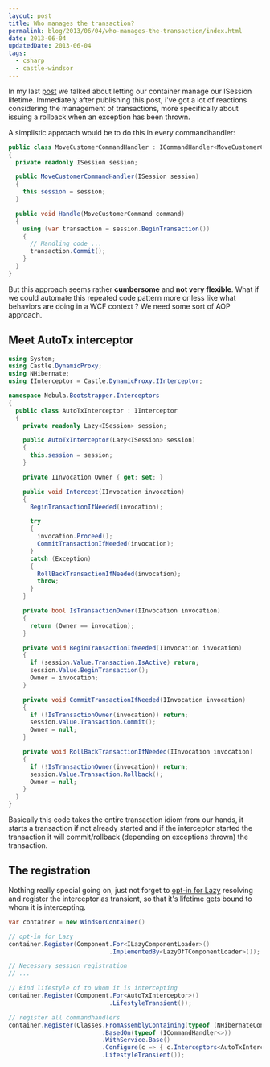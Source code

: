 ```yaml
---
layout: post
title: Who manages the transaction?
permalink: blog/2013/06/04/who-manages-the-transaction/index.html
date: 2013-06-04
updatedDate: 2013-06-04
tags:
  - csharp
  - castle-windsor
---
```


In my last [post](/blog/2013/05/24/use-your-container-to-manage-session-lifetime) we talked about letting our container manage our ISession lifetime. Immediately after publishing this post, i've got a lot of reactions considering the management of transactions, more specifically about issuing a rollback when an exception has been thrown.

A simplistic approach would be to do this in every commandhandler:

```csharp
public class MoveCustomerCommandHandler : ICommandHandler<MoveCustomerCommand>
{
  private readonly ISession session;

  public MoveCustomerCommandHandler(ISession session)
  {
    this.session = session;
  }

  public void Handle(MoveCustomerCommand command)
  {
    using (var transaction = session.BeginTransaction())
    {
      // Handling code ...
      transaction.Commit();
    }
  }
}
```

But this approach seems rather **cumbersome** and **not very flexible**. What if we could automate this repeated code pattern more or less like what behaviors are doing in a WCF context ? We need some sort of AOP approach.

## Meet AutoTx interceptor

```csharp
using System;
using Castle.DynamicProxy;
using NHibernate;
using IInterceptor = Castle.DynamicProxy.IInterceptor;

namespace Nebula.Bootstrapper.Interceptors
{
  public class AutoTxInterceptor : IInterceptor
  {
    private readonly Lazy<ISession> session;

    public AutoTxInterceptor(Lazy<ISession> session)
    {
      this.session = session;
    }

    private IInvocation Owner { get; set; }

    public void Intercept(IInvocation invocation)
    {
      BeginTransactionIfNeeded(invocation);

      try
      {
        invocation.Proceed();
        CommitTransactionIfNeeded(invocation);
      }
      catch (Exception)
      {
        RollBackTransactionIfNeeded(invocation);
        throw;
      }
    }

    private bool IsTransactionOwner(IInvocation invocation)
    {
      return (Owner == invocation);
    }

    private void BeginTransactionIfNeeded(IInvocation invocation)
    {
      if (session.Value.Transaction.IsActive) return;
      session.Value.BeginTransaction();
      Owner = invocation;
    }

    private void CommitTransactionIfNeeded(IInvocation invocation)
    {
      if (!IsTransactionOwner(invocation)) return;
      session.Value.Transaction.Commit();
      Owner = null;
    }

    private void RollBackTransactionIfNeeded(IInvocation invocation)
    {
      if (!IsTransactionOwner(invocation)) return;
      session.Value.Transaction.Rollback();
      Owner = null;
    }
  }
}
```

Basically this code takes the entire transaction idiom from our hands, it starts a transaction if not already started and if the interceptor started the transaction it will commit/rollback (depending on exceptions thrown) the transaction.

## The registration

Nothing really special going on, just not forget to [opt-in for Lazy](/blog/2012/05/01/castle-windsor-facilities-and-specialized-resolving "Castle Windsor: Facilities and specialized resolving") resolving and register the interceptor as transient, so that it's lifetime gets bound to whom it is intercepting.

```csharp
var container = new WindsorContainer()

// opt-in for Lazy
container.Register(Component.For<ILazyComponentLoader>()
                            .ImplementedBy<LazyOfTComponentLoader>());

// Necessary session registration
// ...

// Bind lifestyle of to whom it is intercepting
container.Register(Component.For<AutoTxInterceptor>()
                            .LifestyleTransient());

// register all commandhandlers
container.Register(Classes.FromAssemblyContaining(typeof (NHibernateConfigurationBuilder))
                          .BasedOn(typeof (ICommandHandler<>))
                          .WithService.Base()
                          .Configure(c => { c.Interceptors<AutoTxInterceptor>(); })
                          .LifestyleTransient());
```
